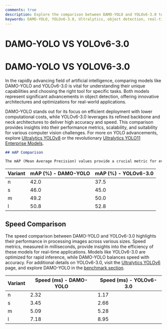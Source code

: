 ```yaml
---
comments: true
description: Explore the comparison between DAMO-YOLO and YOLOv6-3.0 to understand their performance in object detection, real-time AI, and edge AI applications. Delve into their unique features, speed, and accuracy to determine which model best suits your computer vision needs.
keywords: DAMO-YOLO, YOLOv6-3.0, Ultralytics, object detection, real-time AI, edge AI, computer vision, deep learning models, AI performance comparison
---
```


# DAMO-YOLO VS YOLOv6-3.0

# DAMO-YOLO VS YOLOV6-3.0

In the rapidly advancing field of artificial intelligence, comparing models like DAMO-YOLO and YOLOv6-3.0 is vital for understanding their unique capabilities and choosing the right tool for specific tasks. Both models represent significant advancements in object detection, offering innovative architectures and optimizations for real-world applications.

DAMO-YOLO stands out for its focus on efficient deployment with lower computational costs, while YOLOv6-3.0 leverages its refined backbone and neck architectures to deliver high accuracy and speed. This comparison provides insights into their performance metrics, scalability, and suitability for various computer vision challenges. For more on YOLO advancements, explore [Ultralytics YOLOv8](https://docs.ultralytics.com/models/yolov8/) or the revolutionary [Ultralytics YOLO11 Enterprise Models](https://www.ultralytics.com/blog/introducing-ultralytics-yolo11-enterprise-models).

```markdown
## mAP Comparison

The mAP (Mean Average Precision) values provide a crucial metric for evaluating the accuracy of object detection models like DAMO-YOLO and YOLOV6-3.0. By comparing mAP@0.50 and mAP@0.50:0.95 values across different variants, we can assess each model's ability to detect and localize objects with precision at varying thresholds. Learn more about [mAP metrics](https://www.ultralytics.com/glossary/mean-average-precision-map) and their significance in model evaluation.
```

| Variant | mAP (%) - DAMO-YOLO | mAP (%) - YOLOv6-3.0 |
| ------- | ------------------- | -------------------- |
| n       | 42.0                | 37.5                 |
| s       | 46.0                | 45.0                 |
| m       | 49.2                | 50.0                 |
| l       | 50.8                | 52.8                 |

## Speed Comparison

The speed comparison between DAMO-YOLO and YOLOv6-3.0 highlights their performance in processing images across various sizes. Speed metrics, measured in milliseconds, provide insights into the efficiency of these models for real-time applications. Models like YOLOv6-3.0 are optimized for rapid inference, while DAMO-YOLO balances speed with accuracy. For additional details on YOLOv6-3.0, visit the [Ultralytics YOLOv6](https://docs.ultralytics.com/models/yolov6/) page, and explore DAMO-YOLO in the [benchmark section](https://docs.ultralytics.com/modes/benchmark/).

| Variant | Speed (ms) - DAMO-YOLO | Speed (ms) - YOLOv6-3.0 |
| ------- | ---------------------- | ----------------------- |
| n       | 2.32                   | 1.17                    |
| s       | 3.45                   | 2.66                    |
| m       | 5.09                   | 5.28                    |
| l       | 7.18                   | 8.95                    |
